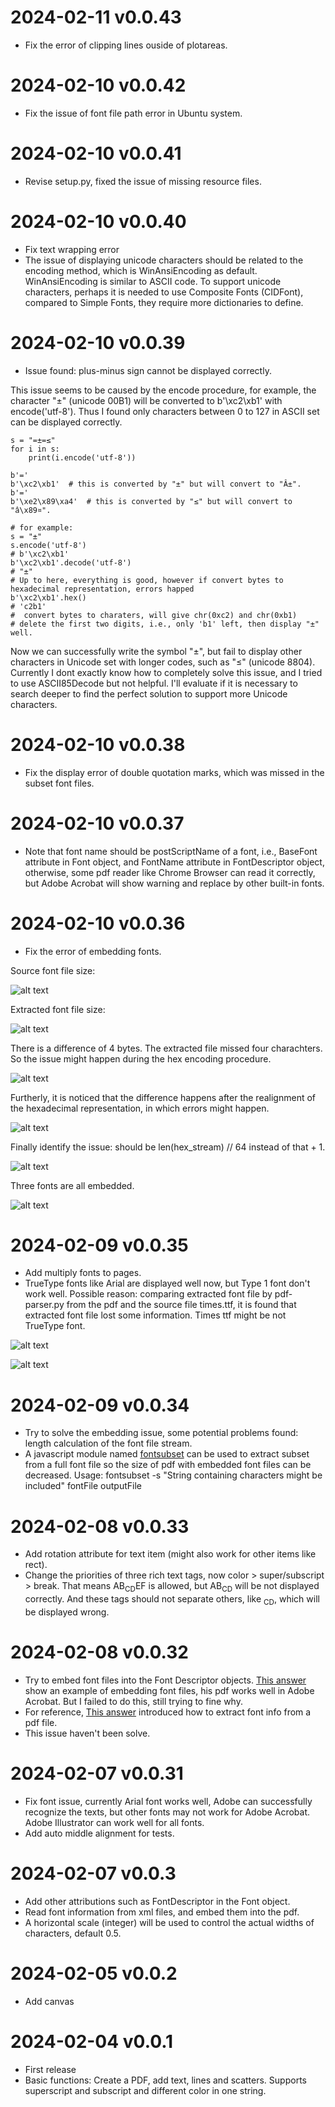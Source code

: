 # 2024-02-11 v0.0.43
* Fix the error of clipping lines ouside of plotareas.

# 2024-02-10 v0.0.42
* Fix the issue of font file path error in Ubuntu system.

# 2024-02-10 v0.0.41
* Revise setup.py, fixed the issue of missing resource files.

# 2024-02-10 v0.0.40
* Fix text wrapping error
* The issue of displaying unicode characters should be related to the encoding method, which is WinAnsiEncoding
as default. WinAnsiEncoding is similar to ASCII code. To support unicode characters, perhaps it is needed to 
use Composite Fonts (CIDFont), compared to Simple Fonts, they require more dictionaries to define.

# 2024-02-10 v0.0.39
* Issue found: plus-minus sign cannot be displayed correctly.

This issue seems to be caused by the encode procedure, for example, the character "±" (unicode 00B1) will
be converted to b'\xc2\xb1' with encode('utf-8'). Thus I found only characters between 0 to 127 in ASCII set 
can be displayed correctly.
    
    s = "=±=≤"
    for i in s:
        print(i.encode('utf-8'))
        
    b'='
    b'\xc2\xb1'  # this is converted by "±" but will convert to "Â±".
    b'='
    b'\xe2\x89\xa4'  # this is converted by "≤" but will convert to "â\x89¤".
    
    # for example:
    s = "±"
    s.encode('utf-8')
    # b'\xc2\xb1'
    b'\xc2\xb1'.decode('utf-8')
    # "±"
    # Up to here, everything is good, however if convert bytes to hexadecimal representation, errors happed
    b'\xc2\xb1'.hex()
    # 'c2b1'
    #  convert bytes to charaters, will give chr(0xc2) and chr(0xb1) 
    # delete the first two digits, i.e., only 'b1' left, then display "±" well.   

Now we can successfully write the symbol "±", but fail to display other characters in Unicode set with longer 
codes, such as "≤" (unicode 8804). Currently I dont exactly know how to completely solve this issue, and I tried
to use ASCII85Decode but not helpful. I'll evaluate if it is necessary to search deeper to find the perfect 
solution to support more Unicode characters.
    
# 2024-02-10 v0.0.38
* Fix the display error of double quotation marks, which was missed in the subset font files.

# 2024-02-10 v0.0.37
* Note that font name should be postScriptName of a font, i.e., BaseFont attribute in Font object, and 
FontName attribute in FontDescriptor object, otherwise, some pdf reader like Chrome Browser can read it 
correctly, but Adobe Acrobat will show warning and replace by other built-in fonts.

# 2024-02-10 v0.0.36
* Fix the error of embedding fonts.

Source font file size:

![alt text](image-2.png)

Extracted font file size:

![alt text](image-3.png)

There is a difference of 4 bytes. The extracted file missed four charachters. So the issue might happen 
during the hex encoding procedure.

![alt text](image-4.png)

Furtherly, it is noticed that the difference happens after the realignment of the hexadecimal representation, 
in which errors might happen.

![alt text](image-5.png)

Finally identify the issue: should be len(hex_stream) // 64 instead of that + 1.

![alt text](image-6.png)

Three fonts are all embedded.

![alt text](image-7.png)

# 2024-02-09 v0.0.35
* Add multiply fonts to pages. 
* TrueType fonts like Arial are displayed well now, but Type 1 font don't work well.
Possible reason: comparing extracted font file by pdf-parser.py from the pdf and the source file times.ttf,
it is found that extracted font file lost some information. Times ttf might be not TrueType font.

![alt text](image.png)

![alt text](image-1.png)

# 2024-02-09 v0.0.34
* Try to solve the embedding issue, some potential problems found: length calculation of the font file 
stream.
* A javascript module named [fontsubset](https://github.com/flashlizi/fontsubset) can be used to extract 
subset from a full font file so the size of pdf with embedded font files can be decreased. 
Usage: fontsubset -s "String containing characters might be included" fontFile outputFile

# 2024-02-08 v0.0.33
* Add rotation attribute for text item (might also work for other items like rect).
* Change the priorities of three rich text tags, now color > super/subscript > break. That means
<red>AB<sub>CD</sub><r>EF<red> is allowed, but AB<sub><red>CD</red></sub> will be not displayed correctly.
And these tags should not separate others, like <red><sub>CD</red></sub>, which will be displayed wrong.

# 2024-02-08 v0.0.32
* Try to embed font files into the Font Descriptor objects. 
[This answer](https://stackoverflow.com/a/76125971/22143697) show an example of embedding font files, 
his pdf works well in Adobe Acrobat. But I failed to do this, still trying to fine why.
* For reference, [This answer](https://stackoverflow.com/a/3489099/22143697) introduced how to extract
font info from a pdf file. 
* This issue haven't been solve.

# 2024-02-07 v0.0.31
* Fix font issue, currently Arial font works well, Adobe can successfully recognize the texts,
but other fonts may not work for Adobe Acrobat. Adobe Illustrator can work well for all fonts.
* Add auto middle alignment for tests.
 
# 2024-02-07 v0.0.3
* Add other attributions such as FontDescriptor in the Font object.
* Read font information from xml files, and embed them into the pdf.
* A horizontal scale (integer) will be used to control the actual widths of characters, default 0.5.

# 2024-02-05 v0.0.2
* Add canvas

# 2024-02-04  v0.0.1
* First release
* Basic functions: Create a PDF, add text, lines and scatters. Supports superscript
 and subscript and different color in one string.

